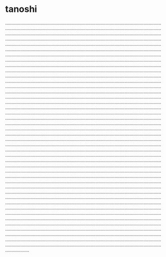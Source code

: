 # tanoshi
.......................................................................................................................................................................................................................................................................................................................................................................................................................................................................................................................................................................................................................................................................................................................................................................................................................................................................................................................................................................................................................................................................................................................................................................................................................................................................................................................................................................................................................................................................................................................................................................................................................................................................................................................................................................................................................................................................................................................................................................................................................................................................................................................................................................................................................................................................................................................................................................................................................................................................................................................................................................................................................................................................................................................................................................................................................................................................................................................................................................................................................................................................................................................................................................................................................................................................................................................................................................................................................................................................................................................................................................................................................................................................................................................................................................................................................................................................................................................................................................................................................................................................................................................................................................................................................................................................................................................................................................................................................................................................................................................................................................................................................................................................................................................................................................................................................................................................................................................................................................................................................................................................................................................................................................................................................................................................................................................................................................................................................................................................................................................................................................